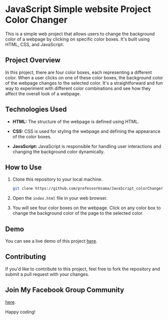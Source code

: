 # JavaScript Simple website Project Color Changer

This is a simple web project that allows users to change the background color of a webpage by clicking on specific color boxes. It's built using HTML, CSS, and JavaScript.

## Project Overview

In this project, there are four color boxes, each representing a different color. When a user clicks on one of these color boxes, the background color of the webpage changes to the selected color. It's a straightforward and fun way to experiment with different color combinations and see how they affect the overall look of a webpage.

## Technologies Used

- **HTML:** The structure of the webpage is defined using HTML.

- **CSS:** CSS is used for styling the webpage and defining the appearance of the color boxes.

- **JavaScript:** JavaScript is responsible for handling user interactions and changing the background color dynamically.

## How to Use

1. Clone this repository to your local machine.

   ```bash
   git clone https://github.com/professorUsama/JavaScript_colorChanger.git

2. Open the `index.html` file in your web browser.

3. You will see four color boxes on the webpage. Click on any color box to change the background color of the page to the selected color.

## Demo

You can see a live demo of this project [here](https://professorusama.github.io/JavaScript_colorChanger/).

## Contributing

If you'd like to contribute to this project, feel free to fork the repository and submit a pull request with your changes.

## Join My Facebook Group Community
[here](https://web.facebook.com/groups/python.javascript.react.linux.cpp.programming).

Happy coding!
